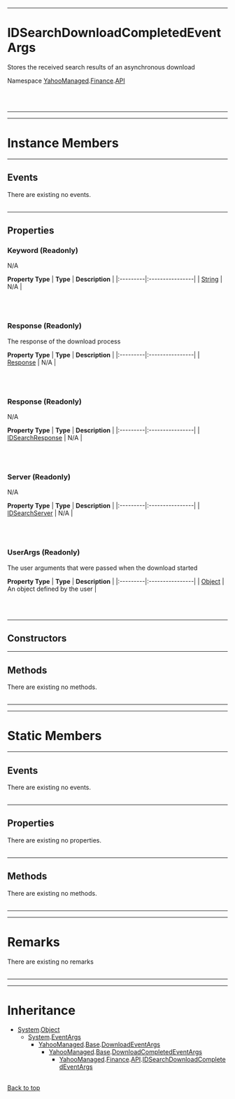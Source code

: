 
---


# IDSearchDownloadCompletedEventArgs #
Stores the received search results of an asynchronous download

Namespace [YahooManaged](namespaceYahooManaged.md).[Finance](namespaceYahooManagedFinance.md).[API](namespaceYahooManagedFinanceAPI.md)



<br></br>

---


---

# Instance Members #

---

## Events ##

There are existing no events.
<br></br>


---

## Properties ##

### Keyword (Readonly) ###
N/A

**Property Type**
| **Type** | **Description** |
|:---------|:----------------|
| [String](http://msdn.microsoft.com/en-us/library/thwcx436(VS.80).aspx) | N/A             |

<br></br>
### Response (Readonly) ###
The response of the download process

**Property Type**
| **Type** | **Description** |
|:---------|:----------------|
| [Response](classResponse#.md) | N/A             |

<br></br>
### Response (Readonly) ###
N/A

**Property Type**
| **Type** | **Description** |
|:---------|:----------------|
| [IDSearchResponse](classIDSearchResponse#.md) | N/A             |

<br></br>
### Server (Readonly) ###
N/A

**Property Type**
| **Type** | **Description** |
|:---------|:----------------|
| [IDSearchServer](enumIDSearchServer#.md) | N/A             |

<br></br>
### UserArgs (Readonly) ###
The user arguments that were passed when the download started

**Property Type**
| **Type** | **Description** |
|:---------|:----------------|
| [Object](http://msdn.microsoft.com/en-US/library/system.object.aspx) | An object defined by the user |

<br></br>


---

## Constructors ##



---

## Methods ##

There are existing no methods.
<br></br>


---


---

# Static Members #

---

## Events ##

There are existing no events.
<br></br>


---

## Properties ##

There are existing no properties.
<br></br>


---

## Methods ##

There are existing no methods.
<br></br>


---


---

# Remarks #

There are existing no remarks
<br></br>


---


---

# Inheritance #

  * [System](http://msdn.microsoft.com/en-US/library/system.aspx).[Object](http://msdn.microsoft.com/en-US/library/system.object.aspx)
    * [System](http://msdn.microsoft.com/en-US/library/system.aspx).[EventArgs](http://social.msdn.microsoft.com/search/en-us/?query=EventArgs)
      * [YahooManaged](namespaceYahooManaged.md).[Base](namespaceYahooManagedBase.md).[DownloadEventArgs](classDownloadEventArgs#.md)
        * [YahooManaged](namespaceYahooManaged.md).[Base](namespaceYahooManagedBase.md).[DownloadCompletedEventArgs](classDownloadCompletedEventArgs#.md)
          * [YahooManaged](namespaceYahooManaged.md).[Finance](namespaceYahooManagedFinance.md).[API](namespaceYahooManagedFinanceAPI.md).[IDSearchDownloadCompletedEventArgs](classAPIIDSearchDownloadCompletedEventArgs#.md)
<br></br>

[Back to top](classAPIIDSearchDownloadCompletedEventArgs#IDSearchDownloadCompletedEventArgs.md)